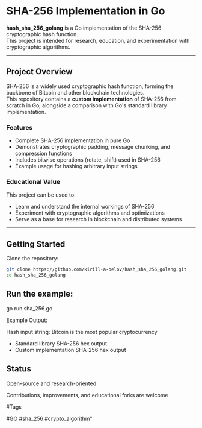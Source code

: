 # SHA-256 Implementation in Go

**hash_sha_256_golang** is a Go implementation of the SHA-256 cryptographic hash function.  
This project is intended for research, education, and experimentation with cryptographic algorithms.

---

## Project Overview

SHA-256 is a widely used cryptographic hash function, forming the backbone of Bitcoin and other blockchain technologies.  
This repository contains a **custom implementation** of SHA-256 from scratch in Go, alongside a comparison with Go's standard library implementation.

### Features

- Complete SHA-256 implementation in pure Go
- Demonstrates cryptographic padding, message chunking, and compression functions
- Includes bitwise operations (rotate, shift) used in SHA-256
- Example usage for hashing arbitrary input strings

### Educational Value

This project can be used to:
- Learn and understand the internal workings of SHA-256
- Experiment with cryptographic algorithms and optimizations
- Serve as a base for research in blockchain and distributed systems

---

## Getting Started

Clone the repository:

```bash
git clone https://github.com/kirill-a-belov/hash_sha_256_golang.git
cd hash_sha_256_golang
```
## Run the example:

go run sha_256.go

Example Output:

Hash input string: Bitcoin is the most popular cryptocurrency
- Standard library SHA-256 hex output
- Custom implementation SHA-256 hex output

## Status

Open-source and research-oriented

Contributions, improvements, and educational forks are welcome

#Tags

#GO #sha_256 #crypto_algorithm"
